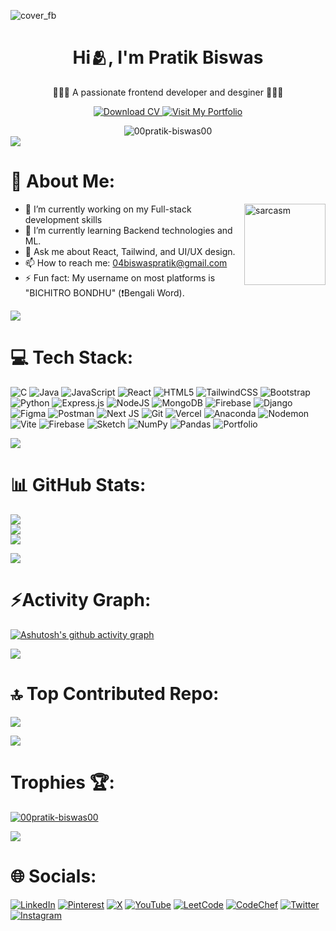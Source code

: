 <!--- cover image --->
![cover_fb](https://github.com/user-attachments/assets/d58270e3-27e0-4948-a853-0cdf6d708b7d)

<!--- name --->

<h1 align="center">Hi🫂, I'm Pratik Biswas</h1>
<p align="center">🧑🏻‍💻 A passionate frontend developer and desginer 🧑🏻‍💻</p>
<p align="center">

<div align="center">
  <a href="https://drive.google.com/drive/folders/1W-rVoNZdPrJ3tKklty-iBI4uzHhfrtJX">
    <img src="https://img.shields.io/badge/Download%20CV-%230077B5.svg?logo=googledrive&logoColor=white" alt="Download CV">
  </a>
  <a href="https://pratikbiswas-2004.web.app/">
    <img src="https://img.shields.io/badge/Visit%20My%20Portfolio-%230077B5.svg?logo=googlechrome&logoColor=white" alt="Visit My Portfolio">
  </a>
</p>
  <img src="https://komarev.com/ghpvc/?username=00pratik-biswas00&label=Profile%20views&color=0e75b6&style=flat" alt="00pratik-biswas00" /> 
</div>

<img src="https://user-images.githubusercontent.com/73097560/115834477-dbab4500-a447-11eb-908a-139a6edaec5c.gif">

<!--- about --->

# 💫 About Me:

<img align="right" alt="sarcasm" width="130" src="https://media.tenor.com/a9DAbtTbUsAAAAAj/thats-not-who-i-am-grady-smith.gi">

  <ul class="list-none p-0 m-0 text-left">
    <li>🔭 I’m currently working on my Full-stack development skills</li>
    <li>🌱 I’m currently learning Backend technologies and ML.</li>
    <li>💬 Ask me about React, Tailwind, and UI/UX design.</li>
    <li>📫 How to reach me: <a href="mailto:04biswaspratik@gmail.com" class="text-blue-500 underline">04biswaspratik@gmail.com</a></li>
    <li>⚡ Fun fact: My username on most platforms is "BICHITRO BONDHU" (❗Bengali Word).</li>
  </ul>

<img src="https://user-images.githubusercontent.com/73097560/115834477-dbab4500-a447-11eb-908a-139a6edaec5c.gif">

<!--- skills --->

# 💻 Tech Stack:
![C](https://img.shields.io/badge/c-%2300599C.svg?style=flat&logo=c&logoColor=white) ![Java](https://img.shields.io/badge/java-%23ED8B00.svg?style=flat&logo=openjdk&logoColor=white) ![JavaScript](https://img.shields.io/badge/javascript-%23323330.svg?style=flat&logo=javascript&logoColor=%23F7DF1E) ![React](https://img.shields.io/badge/react-%2320232a.svg?style=flat&logo=react&logoColor=%2361DAFB) ![HTML5](https://img.shields.io/badge/html5-%23E34F26.svg?style=flat&logo=html5&logoColor=white) ![TailwindCSS](https://img.shields.io/badge/tailwindcss-%2338B2AC.svg?style=flat&logo=tailwind-css&logoColor=white) ![Bootstrap](https://img.shields.io/badge/bootstrap-%238511FA.svg?style=flat&logo=bootstrap&logoColor=white) ![Python](https://img.shields.io/badge/python-3670A0?style=flat&logo=python&logoColor=ffdd54) ![Express.js](https://img.shields.io/badge/express.js-%23404d59.svg?style=flat&logo=express&logoColor=%2361DAFB) ![NodeJS](https://img.shields.io/badge/node.js-6DA55F?style=flat&logo=node.js&logoColor=white) ![MongoDB](https://img.shields.io/badge/MongoDB-%234ea94b.svg?style=flat&logo=mongodb&logoColor=white) ![Firebase](https://img.shields.io/badge/firebase-%23039BE5.svg?style=flat&logo=firebase) ![Django](https://img.shields.io/badge/django-%23092E20.svg?style=flat&logo=django&logoColor=white) ![Figma](https://img.shields.io/badge/figma-%23F24E1E.svg?style=flat&logo=figma&logoColor=white) ![Postman](https://img.shields.io/badge/Postman-FF6C37?style=flat&logo=postman&logoColor=white) ![Next JS](https://img.shields.io/badge/Next-black?style=flat&logo=next.js&logoColor=white) ![Git](https://img.shields.io/badge/git-%23F05033.svg?style=flat&logo=git&logoColor=white) ![Vercel](https://img.shields.io/badge/vercel-%23000000.svg?style=flat&logo=vercel&logoColor=white) ![Anaconda](https://img.shields.io/badge/Anaconda-%2344A833.svg?style=flat&logo=anaconda&logoColor=white) ![Nodemon](https://img.shields.io/badge/NODEMON-%23323330.svg?style=flat&logo=nodemon&logoColor=%BBDEAD) ![Vite](https://img.shields.io/badge/vite-%23646CFF.svg?style=flat&logo=vite&logoColor=white) ![Firebase](https://img.shields.io/badge/firebase-a08021?style=flat&logo=firebase&logoColor=ffcd34) ![Sketch](https://img.shields.io/badge/Sketch-FFB387?style=flat&logo=sketch&logoColor=black) ![NumPy](https://img.shields.io/badge/numpy-%23013243.svg?style=flat&logo=numpy&logoColor=white) ![Pandas](https://img.shields.io/badge/pandas-%23150458.svg?style=flat&logo=pandas&logoColor=white) ![Portfolio](https://img.shields.io/badge/Portfolio-%23000000.svg?style=flat&logo=firefox&logoColor=#FF7139)

<img src="https://user-images.githubusercontent.com/73097560/115834477-dbab4500-a447-11eb-908a-139a6edaec5c.gif">

<!--- github stats --->

# 📊 GitHub Stats:
![](https://github-readme-stats.vercel.app/api?username=00Pratik-Biswas00&theme=dark&hide_border=false&include_all_commits=true&count_private=false)<br/>
![](https://github-readme-streak-stats.herokuapp.com/?user=00Pratik-Biswas00&theme=dark&hide_border=false)<br/>
![](https://github-readme-stats.vercel.app/api/top-langs/?username=00Pratik-Biswas00&theme=dark&hide_border=false&include_all_commits=true&count_private=false&layout=compact)

<img src="https://user-images.githubusercontent.com/73097560/115834477-dbab4500-a447-11eb-908a-139a6edaec5c.gif">

<!--- activity graph --->

# ⚡Activity Graph:

[![Ashutosh's github activity graph](https://github-readme-activity-graph.vercel.app/graph?username=00Pratik-Biswas00&bg_color=000000&color=ffffff&line=00ffff&point=00a89d&area=true&hide_border=true)](https://github.com/ashutosh00710/github-readme-activity-graph)

<img src="https://user-images.githubusercontent.com/73097560/115834477-dbab4500-a447-11eb-908a-139a6edaec5c.gif">

<!--- top contributed repo --->

# 🔝 Top Contributed Repo:
![](https://github-contributor-stats.vercel.app/api?username=00Pratik-Biswas00&limit=5&theme=dark&combine_all_yearly_contributions=true)

<img src="https://user-images.githubusercontent.com/73097560/115834477-dbab4500-a447-11eb-908a-139a6edaec5c.gif">

<!---  profile views and trophies --->

# Trophies 🏆:

<!--- <p align="left"> <img src="https://komarev.com/ghpvc/?username=00pratik-biswas00&label=Profile%20views&color=0e75b6&style=flat" alt="00pratik-biswas00" /> </p> --->

<p align="left"> <a href="https://github.com/ryo-ma/github-profile-trophy"><img src="https://github-profile-trophy.vercel.app/?username=00pratik-biswas00" alt="00pratik-biswas00" /></a> </p>

<img src="https://user-images.githubusercontent.com/73097560/115834477-dbab4500-a447-11eb-908a-139a6edaec5c.gif">

<!--- socials --->

# 🌐 Socials:
[![LinkedIn](https://img.shields.io/badge/LinkedIn-%230077B5.svg?logo=linkedin&logoColor=white)](https://linkedin.com/in/pratik-biswas-511812223)
[![Pinterest](https://img.shields.io/badge/Pinterest-%23E60023.svg?logo=Pinterest&logoColor=white)](https://pinterest.com/Pratik_Biswas)
[![X](https://img.shields.io/badge/X-black.svg?logo=X&logoColor=white)](https://x.com/_pratik_biswas_)
[![YouTube](https://img.shields.io/badge/YouTube-%23FF0000.svg?logo=YouTube&logoColor=white)](https://youtube.com/@pratikbiswas8859)
[![LeetCode](https://img.shields.io/badge/LeetCode-%2300bdb7.svg?logo=leetcode&logoColor=white)](https://leetcode.com/pratik_biswas)
[![CodeChef](https://img.shields.io/badge/CodeChef-%235B4638.svg?logo=codechef&logoColor=white)](https://www.codechef.com/users/pratik_biswas)
[![Twitter](https://img.shields.io/badge/Twitter-%231DA1F2.svg?logo=twitter&logoColor=white)](https://twitter.com/_pratik_biswas_)
[![Instagram](https://img.shields.io/badge/Instagram-%23E4405F.svg?logo=instagram&logoColor=white)](https://instagram.com/_.pratik._.biswas._)
